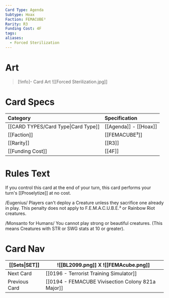 ```yaml
---
Card Type: Agenda
Subtype: Hoax
Faction: FEMACUBE³
Rarity: R3
Funding Cost: 4F
tags: 
aliases:
  - Forced Sterilization
---
```

# Art

> [!info]- Card Art
> ![[Forced Sterilization.jpg]]

# Card Specs

| Category                            | Specification     |
|:----------------------------------- |:----------------- |
| [[CARD TYPES/Card Type\|Card Type]] | [[Agenda]] - [[Hoax]] |
| [[Faction]]                         | [[FEMACUBE³]]              |
| [[Rarity]]                          | [[R3]]              |
| [[Funding Cost]]                    | [[4F]]            |

# Rules Text

If you control this card at the end of your turn, this card performs your turn's [[Proselytize]] at no cost.

/Eugenius/ 
Players can't deploy a Creature unless they sacrifice one already in play. 
This penalty does not apply to F.E.M.A.C.U.B.E.³ or Rainbow Riot creatures.

/Monsanto for Humans/
You cannot play strong or beautiful creatures. (This means Creatures with STR or SWG stats at 10 or greater).

# Card Nav

| [[Sets\|SET]] |  ![[BL2099.png]] 𐌢 ![[FEMAcube.png]] |
| --- | --- |  
| Next Card | [[0196 - Terrorist Training Simulator]] |  
| Previous Card | [[0194 - FEMACUBE Vivisection Colony 821a Major]] |  

